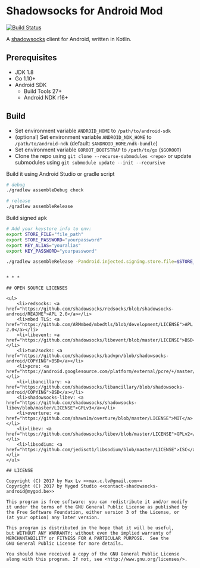 # Shadowsocks for Android Mod

[![Build Status](https://api.travis-ci.org/eegod/ssa.svg)](https://travis-ci.org/eegod/ssa)

A [shadowsocks](http://shadowsocks.org) client for Android, written in Kotlin.

## Prerequisites

- JDK 1.8
- Go 1.10+
- Android SDK
    - Build Tools 27+
    - Android NDK r16+

## Build

- Set environment variable `ANDROID_HOME` to `/path/to/android-sdk`
- (optional) Set environment variable `ANDROID_NDK_HOME` to `/path/to/android-ndk` (default: `$ANDROID_HOME/ndk-bundle`)
- Set environment variable `GOROOT_BOOTSTRAP` to `/path/to/go` (`$GOROOT`)
- Clone the repo using `git clone --recurse-submodules <repo>` or update submodules using `git submodule update --init --recursive`

Build it using Android Studio or gradle script

```bash
# debug
./gradlew assembleDebug check

# release
./gradlew assembleRelease
```

Build signed apk

```bash
# Add your keystore info to env:
export STORE_FILE="file_path"
export STORE_PASSWORD="yourpassword"
export KEY_ALIAS="youralias"
export KEY_PASSWORD="yourpassword"

./gradlew assembleRelease -Pandroid.injected.signing.store.file=$STORE_FILE -Pandroid.injected.signing.store.password=$STORE_PASSWORD -Pandroid.injected.signing.key.alias=$KEY_ALIAS -Pandroid.injected.signing.key.password=$KEY_PASSWORD

```


```

* * *

## OPEN SOURCE LICENSES

<ul>
    <li>redsocks: <a href="https://github.com/shadowsocks/redsocks/blob/shadowsocks-android/README">APL 2.0</a></li>
    <li>mbed TLS: <a href="https://github.com/ARMmbed/mbedtls/blob/development/LICENSE">APL 2.0</a></li>
    <li>libevent: <a href="https://github.com/shadowsocks/libevent/blob/master/LICENSE">BSD</a></li>
    <li>tun2socks: <a href="https://github.com/shadowsocks/badvpn/blob/shadowsocks-android/COPYING">BSD</a></li>
    <li>pcre: <a href="https://android.googlesource.com/platform/external/pcre/+/master/dist2/LICENCE">BSD</a></li>
    <li>libancillary: <a href="https://github.com/shadowsocks/libancillary/blob/shadowsocks-android/COPYING">BSD</a></li>
    <li>shadowsocks-libev: <a href="https://github.com/shadowsocks/shadowsocks-libev/blob/master/LICENSE">GPLv3</a></li>
    <li>overture: <a href="https://github.com/shawn1m/overture/blob/master/LICENSE">MIT</a></li>
    <li>libev: <a href="https://github.com/shadowsocks/libev/blob/master/LICENSE">GPLv2</a></li>
    <li>libsodium: <a href="https://github.com/jedisct1/libsodium/blob/master/LICENSE">ISC</a></li>
</ul>

## LICENSE

Copyright (C) 2017 by Max Lv <<max.c.lv@gmail.com>>
Copyright (C) 2017 by Mygod Studio <<contact-shadowsocks-android@mygod.be>>

This program is free software: you can redistribute it and/or modify
it under the terms of the GNU General Public License as published by
the Free Software Foundation, either version 3 of the License, or
(at your option) any later version.

This program is distributed in the hope that it will be useful,
but WITHOUT ANY WARRANTY; without even the implied warranty of
MERCHANTABILITY or FITNESS FOR A PARTICULAR PURPOSE.  See the
GNU General Public License for more details.

You should have received a copy of the GNU General Public License
along with this program. If not, see <http://www.gnu.org/licenses/>.
